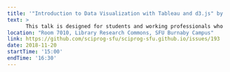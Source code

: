 ```yaml
---
title: '"Introduction to Data Visualization with Tableau and d3.js" by Jane Jian'
text: >
      This talk is designed for students and working professionals who are interested in techniques for data visualization and have no such background before. The focus of the talk will be the introduction to data visualization, from the view of visual perception and cognition, and some simple examples of data visualization with Tableau and JavaScript (d3).
location: "Room 7010, Library Research Commons, SFU Burnaby Campus"
link: https://github.com/sciprog-sfu/sciprog-sfu.github.io/issues/193
date: 2018-11-20
startTime: '15:00'
endTime: '16:30'
---
```

